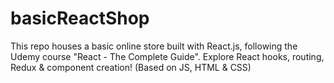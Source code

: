 # basicReactShop
This repo houses a basic online store built with React.js, following the Udemy course "React - The Complete Guide". Explore React hooks, routing, Redux &amp; component creation! (Based on JS, HTML &amp; CSS)

